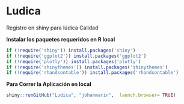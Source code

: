 # Ludica
Registro en shiny para lúdica Calidad

**Instalar los paquetes requeridos en R local**
```r
if (!require('shiny')) install.packages('shiny')
if (!require('ggplot2')) install.packages('ggplot2')
if (!require('plotly')) install.packages('plotly')
if (!require('shinythemes')) install.packages('shinythemes')
if (!require('rhandsontable')) install.packages('rhandsontable')
```
**Para Correr la Aplicación en local**
```r
shiny::runGitHub("Ludica", "johanmarin",  launch.browser= TRUE)
```
